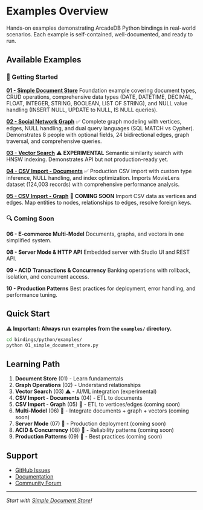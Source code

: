 # Examples Overview

Hands-on examples demonstrating ArcadeDB Python bindings in real-world scenarios. Each example is self-contained, well-documented, and ready to run.

## Available Examples

### 🏁 Getting Started

**[01 - Simple Document Store](01_simple_document_store.md)**
Foundation example covering document types, CRUD operations, comprehensive data types (DATE, DATETIME, DECIMAL, FLOAT, INTEGER, STRING, BOOLEAN, LIST OF STRING), and NULL value handling (INSERT NULL, UPDATE to NULL, IS NULL queries).

**[02 - Social Network Graph](02_social_network_graph.md)** ✅
Complete graph modeling with vertices, edges, NULL handling, and dual query languages (SQL MATCH vs Cypher). Demonstrates 8 people with optional fields, 24 bidirectional edges, graph traversal, and comprehensive queries.

**[03 - Vector Search](03_vector_search.md)** ⚠️ **EXPERIMENTAL**
Semantic similarity search with HNSW indexing. Demonstrates API but not production-ready yet.

**[04 - CSV Import - Documents](04_csv_import_documents.md)** ✅
Production CSV import with custom type inference, NULL handling, and index optimization. Imports MovieLens dataset (124,003 records) with comprehensive performance analysis.

**[05 - CSV Import - Graph](05_csv_import_graph.md)** 🚧 **COMING SOON**
Import CSV data as vertices and edges. Map entities to nodes, relationships to edges, resolve foreign keys.

### 🔍 Coming Soon

**06 - E-commerce Multi-Model**
Documents, graphs, and vectors in one simplified system.

**08 - Server Mode & HTTP API**
Embedded server with Studio UI and REST API.

**09 - ACID Transactions & Concurrency**
Banking operations with rollback, isolation, and concurrent access.

**10 - Production Patterns**
Best practices for deployment, error handling, and performance tuning.

## Quick Start

**⚠️ Important: Always run examples from the `examples/` directory.**

```bash
cd bindings/python/examples/
python 01_simple_document_store.py
```

## Learning Path

1. **Document Store** (01) - Learn fundamentals
2. **Graph Operations** (02) - Understand relationships
3. **Vector Search** (03) ⚠️ - AI/ML integration (experimental)
4. **CSV Import - Documents** (04) - ETL to documents
5. **CSV Import - Graph** (05) 🚧 - ETL to vertices/edges (coming soon)
6. **Multi-Model** (06) 🚧 - Integrate documents + graph + vectors (coming soon)
7. **Server Mode** (07) 🚧 - Production deployment (coming soon)
8. **ACID & Concurrency** (08) 🚧 - Reliability patterns (coming soon)
9. **Production Patterns** (09) 🚧 - Best practices (coming soon)

## Support

- [GitHub Issues](https://github.com/humemai/arcadedb-embedded-python/issues)
- [Documentation](https://docs.arcadedb.com/)
- [Community Forum](https://github.com/humemai/arcadedb-embedded-python/discussions)

---

*Start with [Simple Document Store](01_simple_document_store.md)!*
